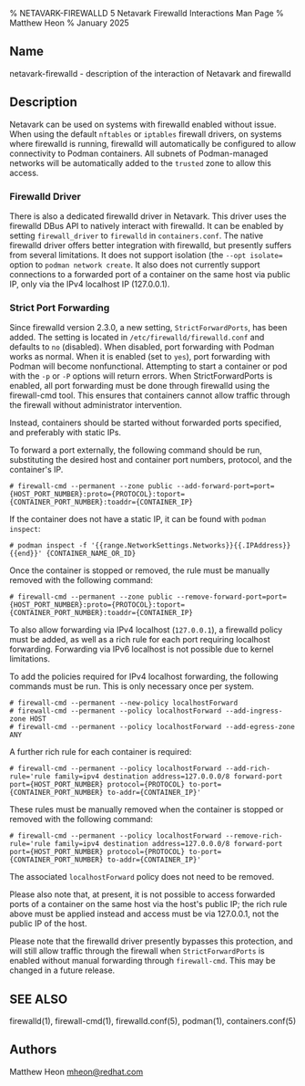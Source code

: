 % NETAVARK-FIREWALLD 5 Netavark Firewalld Interactions Man Page
% Matthew Heon
% January 2025

## Name

netavark-firewalld - description of the interaction of Netavark and firewalld

## Description

Netavark can be used on systems with firewalld enabled without issue.
When using the default `nftables` or `iptables` firewall drivers, on systems where firewalld is running, firewalld will automatically be configured to allow connectivity to Podman containers.
All subnets of Podman-managed networks will be automatically added to the `trusted` zone to allow this access.

### Firewalld Driver

There is also a dedicated firewalld driver in Netavark.
This driver uses the firewalld DBus API to natively interact with firewalld.
It can be enabled by setting `firewall_driver` to `firewalld` in `containers.conf`.
The native firewalld driver offers better integration with firewalld, but presently suffers from several limitations.
It does not support isolation (the `--opt isolate=` option to `podman network create`.
It also does not currently support connections to a forwarded port of a container on the same host via public IP, only via the IPv4 localhost IP (127.0.0.1).

### Strict Port Forwarding

Since firewalld version 2.3.0, a new setting, `StrictForwardPorts`, has been added.
The setting is located in `/etc/firewalld/firewalld.conf` and defaults to `no` (disabled).
When disabled, port forwarding with Podman works as normal.
When it is enabled (set to `yes`), port forwarding with Podman will become nonfunctional.
Attempting to start a container or pod with the `-p` or `-P` options will return errors.
When StrictForwardPorts is enabled, all port forwarding must be done through firewalld using the firewall-cmd tool.
This ensures that containers cannot allow traffic through the firewall without administrator intervention.

Instead, containers should be started without forwarded ports specified, and preferably with static IPs.

To forward a port externally, the following command should be run, substituting the desired host and container port numbers, protocol, and the container's IP.
```
# firewall-cmd --permanent --zone public --add-forward-port=port={HOST_PORT_NUMBER}:proto={PROTOCOL}:toport={CONTAINER_PORT_NUMBER}:toaddr={CONTAINER_IP}
```

If the container does not have a static IP, it can be found with `podman inspect`:
```
# podman inspect -f '{{range.NetworkSettings.Networks}}{{.IPAddress}}{{end}}' {CONTAINER_NAME_OR_ID}
```

Once the container is stopped or removed, the rule must be manually removed with the following command:
```
# firewall-cmd --permanent --zone public --remove-forward-port=port={HOST_PORT_NUMBER}:proto={PROTOCOL}:toport={CONTAINER_PORT_NUMBER}:toaddr={CONTAINER_IP}
```

To also allow forwarding via IPv4 localhost (`127.0.0.1`), a firewalld policy must be added, as well as a rich rule for each port requiring localhost forwarding.
Forwarding via IPv6 localhost is not possible due to kernel limitations.

To add the policies required for IPv4 localhost forwarding, the following commands must be run.
This is only necessary once per system.
```
# firewall-cmd --permanent --new-policy localhostForward
# firewall-cmd --permanent --policy localhostForward --add-ingress-zone HOST
# firewall-cmd --permanent --policy localhostForward --add-egress-zone ANY
```

A further rich rule for each container is required:
```
# firewall-cmd --permanent --policy localhostForward --add-rich-rule='rule family=ipv4 destination address=127.0.0.0/8 forward-port port={HOST_PORT_NUMBER} protocol={PROTOCOL} to-port={CONTAINER_PORT_NUMBER} to-addr={CONTAINER_IP}'
```

These rules must be manually removed when the container is stopped or removed with the following command:
```
# firewall-cmd --permanent --policy localhostForward --remove-rich-rule='rule family=ipv4 destination address=127.0.0.0/8 forward-port port={HOST_PORT_NUMBER} protocol={PROTOCOL} to-port={CONTAINER_PORT_NUMBER} to-addr={CONTAINER_IP}'
```

The associated `localhostForward` policy does not need to be removed.

Please also note that, at present, it is not possible to access forwarded ports of a container on the same host via the host's public IP; the rich rule above must be applied instead and access must be via 127.0.0.1, not the public IP of the host.

Please note that the firewalld driver presently bypasses this protection, and will still allow traffic through the firewall when `StrictForwardPorts` is enabled without manual forwarding through `firewall-cmd`.
This may be changed in a future release.

## SEE ALSO

firewalld(1), firewall-cmd(1), firewalld.conf(5), podman(1), containers.conf(5)

## Authors

Matthew Heon <mheon@redhat.com>
